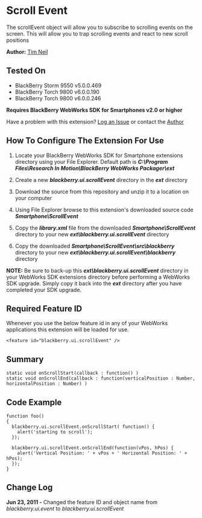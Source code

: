 # Scroll Event
The scrollEvent object will allow you to subscribe to scrolling events on the screen.  This will allow you to trap scrolling events and react to new scroll positions

**Author:** [Tim Neil](https://github.com/tneil)

## Tested On

* BlackBerry Storm 9550 v5.0.0.469
* BlackBerry Torch 9800 v6.0.0.190
* BlackBerry Torch 9800 v6.0.0.246

**Requires BlackBerry WebWorks SDK for Smartphones v2.0 or higher**

Have a problem with this extension?  [Log an Issue](https://github.com/blackberry/WebWorks/issues) or contact the [Author](https://github.com/tneil)

## How To Configure The Extension For Use

1. Locate your BlackBerry WebWorks SDK for Smartphone extensions directory using your File Explorer.  Default path is _**C:\Program Files\Research In Motion\BlackBerry WebWorks Packager\ext**_

2. Create a new _**blackberry.ui.scrollEvent**_ directory in the _**ext**_ directory

3. Download the source from this repository and unzip it to a location on your computer

4. Using File Explorer browse to this extension's downloaded source code _**Smartphone\ScrollEvent**_

5. Copy the _**library.xml**_ file from the downloaded _**Smartphone\ScrollEvent**_ directory to your new _**ext\blackberry.ui.scrollEvent**_ directory

6. Copy the downloaded _**Smartphone\ScrollEvent\src\blackberry**_ directory to your new _**ext\blackberry.ui.scrollEvent\blackberry**_ directory

**NOTE:** Be sure to back-up this _**ext\blackberry.ui.scrollEvent**_ directory in your WebWorks SDK extensions directory before performing a WebWorks SDK upgrade. Simply copy it back into the _**ext**_ directory after you have completed your SDK upgrade.

## Required Feature ID
Whenever you use the below feature id in any of your WebWorks applications this extension will be loaded for use.

    <feature id="blackberry.ui.scrollEvent" />

## Summary

    static void onScrollStart(callback : function() )
    static void onScrollEnd(callback : function(verticalPosition : Number, horizontalPosition : Number) )

## Code Example

    function foo()
    {
      blackberry.ui.scrollEvent.onScrollStart( function() {
        alert('starting to scroll');
      });

      blackberry.ui.scrollEvent.onScrollEnd(function(vPos, hPos) {
        alert('Vertical Position: ' + vPos + ' Horizontal Position: ' + hPos);
      });
    }

## Change Log
**Jun 23, 2011 -** Changed the feature ID and object name from _blackberry.ui.event_ to _blackberry.ui.scrollEvent_

